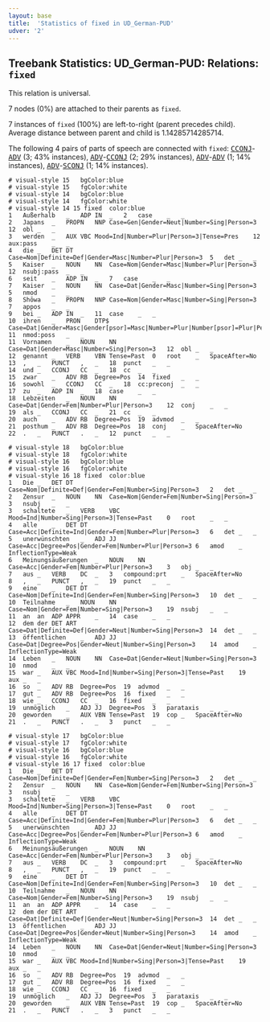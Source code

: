 ```yaml
---
layout: base
title:  'Statistics of fixed in UD_German-PUD'
udver: '2'
---
```


## Treebank Statistics: UD_German-PUD: Relations: `fixed`

This relation is universal.

7 nodes (0%) are attached to their parents as `fixed`.

7 instances of `fixed` (100%) are left-to-right (parent precedes child).
Average distance between parent and child is 1.14285714285714.

The following 4 pairs of parts of speech are connected with `fixed`: <tt><a href="de_pud-pos-CCONJ.html">CCONJ</a></tt>-<tt><a href="de_pud-pos-ADV.html">ADV</a></tt> (3; 43% instances), <tt><a href="de_pud-pos-ADV.html">ADV</a></tt>-<tt><a href="de_pud-pos-CCONJ.html">CCONJ</a></tt> (2; 29% instances), <tt><a href="de_pud-pos-ADV.html">ADV</a></tt>-<tt><a href="de_pud-pos-ADV.html">ADV</a></tt> (1; 14% instances), <tt><a href="de_pud-pos-ADV.html">ADV</a></tt>-<tt><a href="de_pud-pos-SCONJ.html">SCONJ</a></tt> (1; 14% instances).


~~~ conllu
# visual-style 15	bgColor:blue
# visual-style 15	fgColor:white
# visual-style 14	bgColor:blue
# visual-style 14	fgColor:white
# visual-style 14 15 fixed	color:blue
1	Außerhalb	_	ADP	IN	_	2	case	_	_
2	Japans	_	PROPN	NNP	Case=Gen|Gender=Neut|Number=Sing|Person=3	12	obl	_	_
3	werden	_	AUX	VBC	Mood=Ind|Number=Plur|Person=3|Tense=Pres	12	aux:pass	_	_
4	die	_	DET	DT	Case=Nom|Definite=Def|Gender=Masc|Number=Plur|Person=3	5	det	_	_
5	Kaiser	_	NOUN	NN	Case=Nom|Gender=Masc|Number=Plur|Person=3	12	nsubj:pass	_	_
6	seit	_	ADP	IN	_	7	case	_	_
7	Kaiser	_	NOUN	NN	Case=Dat|Gender=Masc|Number=Sing|Person=3	5	nmod	_	_
8	Shōwa	_	PROPN	NNP	Case=Nom|Gender=Masc|Number=Sing|Person=3	7	appos	_	_
9	bei	_	ADP	IN	_	11	case	_	_
10	ihren	_	PRON	DTP$	Case=Dat|Gender=Masc|Gender[psor]=Masc|Number=Plur|Number[psor]=Plur|Person=3|Person[psor]=3|PronType=Prs	11	nmod:poss	_	_
11	Vornamen	_	NOUN	NN	Case=Dat|Gender=Masc|Number=Sing|Person=3	12	obl	_	_
12	genannt	_	VERB	VBN	Tense=Past	0	root	_	SpaceAfter=No
13	,	_	PUNCT	,	_	18	punct	_	_
14	und	_	CCONJ	CC	_	18	cc	_	_
15	zwar	_	ADV	RB	Degree=Pos	14	fixed	_	_
16	sowohl	_	CCONJ	CC	_	18	cc:preconj	_	_
17	zu	_	ADP	IN	_	18	case	_	_
18	Lebzeiten	_	NOUN	NN	Case=Dat|Gender=Fem|Number=Plur|Person=3	12	conj	_	_
19	als	_	CCONJ	CC	_	21	cc	_	_
20	auch	_	ADV	RB	Degree=Pos	19	advmod	_	_
21	posthum	_	ADV	RB	Degree=Pos	18	conj	_	SpaceAfter=No
22	.	_	PUNCT	.	_	12	punct	_	_

~~~


~~~ conllu
# visual-style 18	bgColor:blue
# visual-style 18	fgColor:white
# visual-style 16	bgColor:blue
# visual-style 16	fgColor:white
# visual-style 16 18 fixed	color:blue
1	Die	_	DET	DT	Case=Nom|Definite=Def|Gender=Fem|Number=Sing|Person=3	2	det	_	_
2	Zensur	_	NOUN	NN	Case=Nom|Gender=Fem|Number=Sing|Person=3	3	nsubj	_	_
3	schaltete	_	VERB	VBC	Mood=Ind|Number=Sing|Person=3|Tense=Past	0	root	_	_
4	alle	_	DET	DT	Case=Acc|Definite=Ind|Gender=Fem|Number=Plur|Person=3	6	det	_	_
5	unerwünschten	_	ADJ	JJ	Case=Acc|Degree=Pos|Gender=Fem|Number=Plur|Person=3	6	amod	_	InflectionType=Weak
6	Meinungsäußerungen	_	NOUN	NN	Case=Acc|Gender=Fem|Number=Plur|Person=3	3	obj	_	_
7	aus	_	VERB	DC	_	3	compound:prt	_	SpaceAfter=No
8	,	_	PUNCT	,	_	19	punct	_	_
9	eine	_	DET	DT	Case=Nom|Definite=Ind|Gender=Fem|Number=Sing|Person=3	10	det	_	_
10	Teilnahme	_	NOUN	NN	Case=Nom|Gender=Fem|Number=Sing|Person=3	19	nsubj	_	_
11	an	an	ADP	APPR	_	14	case	_	_
12	dem	der	DET	ART	Case=Dat|Definite=Def|Gender=Neut|Number=Sing|Person=3	14	det	_	_
13	öffentlichen	_	ADJ	JJ	Case=Dat|Degree=Pos|Gender=Neut|Number=Sing|Person=3	14	amod	_	InflectionType=Weak
14	Leben	_	NOUN	NN	Case=Dat|Gender=Neut|Number=Sing|Person=3	10	nmod	_	_
15	war	_	AUX	VBC	Mood=Ind|Number=Sing|Person=3|Tense=Past	19	aux	_	_
16	so	_	ADV	RB	Degree=Pos	19	advmod	_	_
17	gut	_	ADV	RB	Degree=Pos	16	fixed	_	_
18	wie	_	CCONJ	CC	_	16	fixed	_	_
19	unmöglich	_	ADJ	JJ	Degree=Pos	3	parataxis	_	_
20	geworden	_	AUX	VBN	Tense=Past	19	cop	_	SpaceAfter=No
21	.	_	PUNCT	.	_	3	punct	_	_

~~~


~~~ conllu
# visual-style 17	bgColor:blue
# visual-style 17	fgColor:white
# visual-style 16	bgColor:blue
# visual-style 16	fgColor:white
# visual-style 16 17 fixed	color:blue
1	Die	_	DET	DT	Case=Nom|Definite=Def|Gender=Fem|Number=Sing|Person=3	2	det	_	_
2	Zensur	_	NOUN	NN	Case=Nom|Gender=Fem|Number=Sing|Person=3	3	nsubj	_	_
3	schaltete	_	VERB	VBC	Mood=Ind|Number=Sing|Person=3|Tense=Past	0	root	_	_
4	alle	_	DET	DT	Case=Acc|Definite=Ind|Gender=Fem|Number=Plur|Person=3	6	det	_	_
5	unerwünschten	_	ADJ	JJ	Case=Acc|Degree=Pos|Gender=Fem|Number=Plur|Person=3	6	amod	_	InflectionType=Weak
6	Meinungsäußerungen	_	NOUN	NN	Case=Acc|Gender=Fem|Number=Plur|Person=3	3	obj	_	_
7	aus	_	VERB	DC	_	3	compound:prt	_	SpaceAfter=No
8	,	_	PUNCT	,	_	19	punct	_	_
9	eine	_	DET	DT	Case=Nom|Definite=Ind|Gender=Fem|Number=Sing|Person=3	10	det	_	_
10	Teilnahme	_	NOUN	NN	Case=Nom|Gender=Fem|Number=Sing|Person=3	19	nsubj	_	_
11	an	an	ADP	APPR	_	14	case	_	_
12	dem	der	DET	ART	Case=Dat|Definite=Def|Gender=Neut|Number=Sing|Person=3	14	det	_	_
13	öffentlichen	_	ADJ	JJ	Case=Dat|Degree=Pos|Gender=Neut|Number=Sing|Person=3	14	amod	_	InflectionType=Weak
14	Leben	_	NOUN	NN	Case=Dat|Gender=Neut|Number=Sing|Person=3	10	nmod	_	_
15	war	_	AUX	VBC	Mood=Ind|Number=Sing|Person=3|Tense=Past	19	aux	_	_
16	so	_	ADV	RB	Degree=Pos	19	advmod	_	_
17	gut	_	ADV	RB	Degree=Pos	16	fixed	_	_
18	wie	_	CCONJ	CC	_	16	fixed	_	_
19	unmöglich	_	ADJ	JJ	Degree=Pos	3	parataxis	_	_
20	geworden	_	AUX	VBN	Tense=Past	19	cop	_	SpaceAfter=No
21	.	_	PUNCT	.	_	3	punct	_	_

~~~


